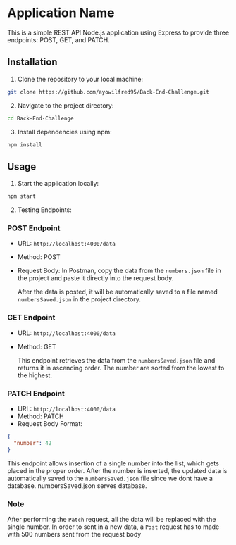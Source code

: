 # Application Name

This is a simple  REST API Node.js application using Express to provide three endpoints: POST, GET, and PATCH.

## Installation

1. Clone the repository to your local machine:

```bash
git clone https://github.com/ayowilfred95/Back-End-Challenge.git
```

2. Navigate to the project directory:

```bash
cd Back-End-Challenge
```

3. Install dependencies using npm:

```bash
npm install
```

## Usage

1. Start the application locally:

```bash
npm start
```

2. Testing Endpoints:

### POST Endpoint

- URL: `http://localhost:4000/data`
- Method: POST
- Request Body: In Postman, copy the data from the `numbers.json` file in the project and paste it directly into the request body.

   After the data is posted, it will be automatically saved to a file named `numbersSaved.json` in the project directory.

### GET Endpoint

- URL: `http://localhost:4000/data`
- Method: GET

   This endpoint retrieves the data from the `numbersSaved.json` file and returns it in ascending order. The number are sorted 
   from the lowest to the highest.

### PATCH Endpoint

- URL: `http://localhost:4000/data`
- Method: PATCH
- Request Body Format:
```json
{
  "number": 42
}
```

   This endpoint allows insertion of a single number into the list, which gets placed in the proper order. After the number is inserted, the updated data is automatically saved to the `numbersSaved.json` file since we dont have a database.
   numbersSaved.json serves database.

### Note
After performing the `Patch` request, all the data will be replaced with the single number.
In order to sent in a new data, a `Post` request has to made with 500 numbers sent from the request body
